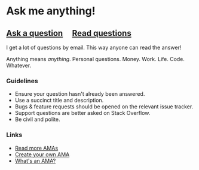 # Ask me anything!

## [Ask a question](../../discussions/new?category=ama) &nbsp;&nbsp;&nbsp; [Read questions](../../discussions/categories/ama)

I get a lot of questions by email. This way anyone can read the answer!

Anything means *anything*. Personal questions. Money. Work. Life. Code. Whatever.

### Guidelines

- Ensure your question hasn't already been answered.
- Use a succinct title and description.
- Bugs & feature requests should be opened on the relevant issue tracker.
- Support questions are better asked on Stack Overflow.
- Be civil and polite.

### Links

- [Read more AMAs](https://github.com/sindresorhus/amas)
- [Create your own AMA](https://github.com/sindresorhus/amas/blob/master/create-ama.md)
- [What's an AMA?](https://en.wikipedia.org/wiki//r/IAmA)
